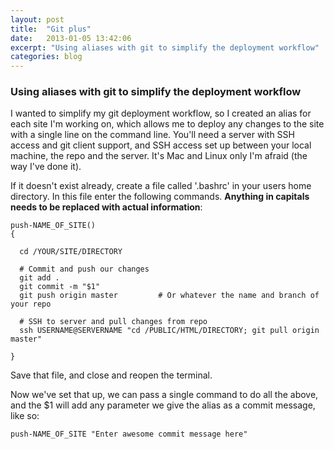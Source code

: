 ```yaml
---
layout: post
title:  "Git plus"
date:   2013-01-05 13:42:06
excerpt: "Using aliases with git to simplify the deployment workflow"
categories: blog
---
```


### Using aliases with git to simplify the deployment workflow

I wanted to simplify my git deployment workflow, so I created an alias for each site I'm working on, which allows me to deploy any changes to the site with a single line on the command line. You'll need a server with SSH access and git client support, and SSH access set up between your local machine, the repo and the server. It's Mac and Linux only I'm afraid (the way I've done it).

If it doesn't exist already, create a file called '.bashrc' in your users home directory. In this file enter the following commands. **Anything in capitals needs to be replaced with actual information**:

    push-NAME_OF_SITE()
    {
      
      cd /YOUR/SITE/DIRECTORY
      
      # Commit and push our changes
      git add .
      git commit -m "$1"
      git push origin master         # Or whatever the name and branch of your repo

      # SSH to server and pull changes from repo
      ssh USERNAME@SERVERNAME "cd /PUBLIC/HTML/DIRECTORY; git pull origin master"

    }

Save that file, and close and reopen the terminal.

Now we've set that up, we can pass a single command to do all the above, and the $1 will add any parameter we give the alias as a commit message, like so:

    push-NAME_OF_SITE "Enter awesome commit message here"